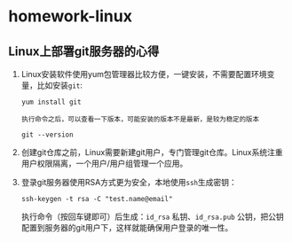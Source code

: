# homework-linux

## Linux上部署git服务器的心得

1. Linux安装软件使用yum包管理器比较方便，一键安装，不需要配置环境变量，比如安装`git`:
    ```
    yum install git
    ```
    ```
    执行命令之后，可以查看一下版本，可能安装的版本不是最新，是较为稳定的版本

    git --version
    ```

2. 创建git仓库之前，Linux需要新建git用户，专门管理git仓库。Linux系统注重用户权限隔离，一个用户/用户组管理一个应用。

3. 登录git服务器使用RSA方式更为安全，本地使用`ssh`生成密钥：
    ```
    ssh-keygen -t rsa -C "test.name@email"
    ```
    执行命令（按回车键即可）后生成：`id_rsa` 私钥、`id_rsa.pub` 公钥，把公钥配置到服务器的git用户下，这样就能确保用户登录的唯一性。